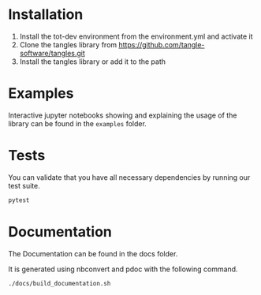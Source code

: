 # Installation

1. Install the tot-dev environment from the environment.yml and activate it
2. Clone the tangles library from https://github.com/tangle-software/tangles.git
3. Install the tangles library or add it to the path

# Examples

Interactive jupyter notebooks showing and explaining the usage of the library can be found in the `examples` folder. 

# Tests

You can validate that you have all necessary dependencies by running our test suite.

```bash
pytest
```

# Documentation

The Documentation can be found in the docs folder. 

It is generated using nbconvert and pdoc with the following command.

```bash
./docs/build_documentation.sh
```